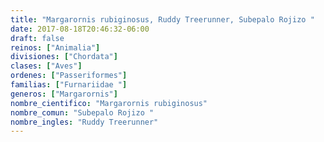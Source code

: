 ```yaml
---
title: "Margarornis rubiginosus, Ruddy Treerunner, Subepalo Rojizo "
date: 2017-08-18T20:46:32-06:00
draft: false
reinos: ["Animalia"]
divisiones: ["Chordata"]
clases: ["Aves"]
ordenes: ["Passeriformes"]
familias: ["Furnariidae "]
generos: ["Margarornis"]
nombre_cientifico: "Margarornis rubiginosus"
nombre_comun: "Subepalo Rojizo "
nombre_ingles: "Ruddy Treerunner"
---
```

